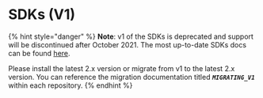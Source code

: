 # SDKs (V1)

{% hint style="danger" %}
**Note**: v1 of the SDKs is deprecated and support will be discontinued after October 2021. The most up-to-date SDKs docs can be found [here](../../../../docs/sdks/).

Please install the latest 2.x version or migrate from v1 to the latest 2.x version. You can reference the migration documentation titled _**`MIGRATING_V1`**_ within each repository.&#x20;
{% endhint %}
